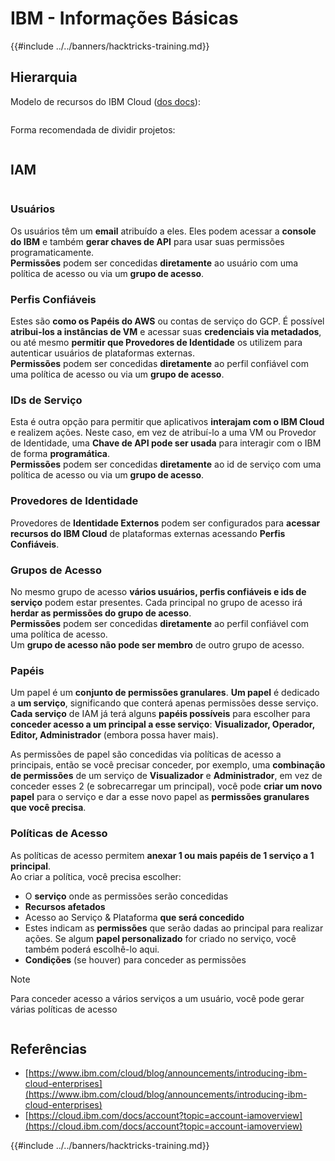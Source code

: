 # IBM - Informações Básicas

{{#include ../../banners/hacktricks-training.md}}

## Hierarquia

Modelo de recursos do IBM Cloud ([dos docs](https://www.ibm.com/blog/announcement/introducing-ibm-cloud-enterprises/)):

<figure><img src="../../images/image (225).png" alt=""><figcaption></figcaption></figure>

Forma recomendada de dividir projetos:

<figure><img src="../../images/image (239).png" alt=""><figcaption></figcaption></figure>

## IAM

<figure><img src="../../images/image (266).png" alt=""><figcaption></figcaption></figure>

### Usuários

Os usuários têm um **email** atribuído a eles. Eles podem acessar a **console do IBM** e também **gerar chaves de API** para usar suas permissões programaticamente.\
**Permissões** podem ser concedidas **diretamente** ao usuário com uma política de acesso ou via um **grupo de acesso**.

### Perfis Confiáveis

Estes são **como os Papéis do AWS** ou contas de serviço do GCP. É possível **atribui-los a instâncias de VM** e acessar suas **credenciais via metadados**, ou até mesmo **permitir que Provedores de Identidade** os utilizem para autenticar usuários de plataformas externas.\
**Permissões** podem ser concedidas **diretamente** ao perfil confiável com uma política de acesso ou via um **grupo de acesso**.

### IDs de Serviço

Esta é outra opção para permitir que aplicativos **interajam com o IBM Cloud** e realizem ações. Neste caso, em vez de atribuí-lo a uma VM ou Provedor de Identidade, uma **Chave de API pode ser usada** para interagir com o IBM de forma **programática**.\
**Permissões** podem ser concedidas **diretamente** ao id de serviço com uma política de acesso ou via um **grupo de acesso**.

### Provedores de Identidade

Provedores de **Identidade Externos** podem ser configurados para **acessar recursos do IBM Cloud** de plataformas externas acessando **Perfis Confiáveis**.

### Grupos de Acesso

No mesmo grupo de acesso **vários usuários, perfis confiáveis e ids de serviço** podem estar presentes. Cada principal no grupo de acesso irá **herdar as permissões do grupo de acesso**.\
**Permissões** podem ser concedidas **diretamente** ao perfil confiável com uma política de acesso.\
Um **grupo de acesso não pode ser membro** de outro grupo de acesso.

### Papéis

Um papel é um **conjunto de permissões granulares**. **Um papel** é dedicado a **um serviço**, significando que conterá apenas permissões desse serviço.\
**Cada serviço** de IAM já terá alguns **papéis possíveis** para escolher para **conceder acesso a um principal a esse serviço**: **Visualizador, Operador, Editor, Administrador** (embora possa haver mais).

As permissões de papel são concedidas via políticas de acesso a principais, então se você precisar conceder, por exemplo, uma **combinação de permissões** de um serviço de **Visualizador** e **Administrador**, em vez de conceder esses 2 (e sobrecarregar um principal), você pode **criar um novo papel** para o serviço e dar a esse novo papel as **permissões granulares que você precisa**.

### Políticas de Acesso

As políticas de acesso permitem **anexar 1 ou mais papéis de 1 serviço a 1 principal**.\
Ao criar a política, você precisa escolher:

- O **serviço** onde as permissões serão concedidas
- **Recursos afetados**
- Acesso ao Serviço & Plataforma **que será concedido**
- Estes indicam as **permissões** que serão dadas ao principal para realizar ações. Se algum **papel personalizado** for criado no serviço, você também poderá escolhê-lo aqui.
- **Condições** (se houver) para conceder as permissões

> [!NOTE]
> Para conceder acesso a vários serviços a um usuário, você pode gerar várias políticas de acesso

<figure><img src="../../images/image (248).png" alt=""><figcaption></figcaption></figure>

## Referências

- [https://www.ibm.com/cloud/blog/announcements/introducing-ibm-cloud-enterprises](https://www.ibm.com/cloud/blog/announcements/introducing-ibm-cloud-enterprises)
- [https://cloud.ibm.com/docs/account?topic=account-iamoverview](https://cloud.ibm.com/docs/account?topic=account-iamoverview)

{{#include ../../banners/hacktricks-training.md}}
